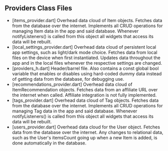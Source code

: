 ## Providers Class Files

- [items_provider.dart] Overhead data cloud of Item objects. Fetches data from the database over the internet. Implements all CRUD operations for managing Item data in the app and said database. Whenever notifyListeners() is called from this object all widgets that access its data will be rebuilt.
- [local_settings_provider.dart] Overhead data cloud of persistent local app settings, such as light/dark mode choice. Fetches data from local files on the device when first instantiated. Updates data throughout the app and in the local files whenever the respective settings are changed.
- [providers_h.dart] Header/barrel file. Also contains a const global bool variable that enables or disables using hard-coded dummy data instead of getting data from the database, for debugging use.
- [recommendations_provider.dart] Overhead data cloud of ItemRecommendation objects. Fetches data from an affiliate URL over the internet when called. Affiliate integration is not fully implemented.
- [tags_provider.dart] Overhead data cloud of Tag objects. Fetches data from the database over the internet. Implements all CRUD operations for managing Tag data in the app and said database. Whenever notifyListeners() is called from this object all widgets that access its data will be rebuilt.
- [users_provider.dart] Overhead data cloud for the User object. Fetches data from the database over the internet. Any changes to relational data, such as the User's itemsCount going up when a new Item is added, is done automatically in the database.
